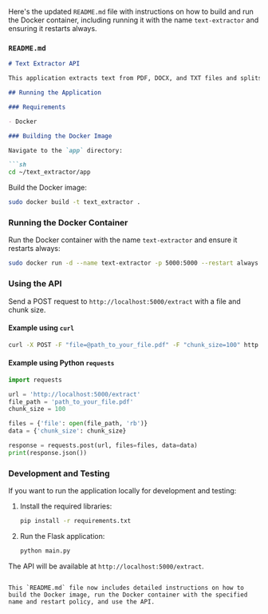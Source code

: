 Here's the updated `README.md` file with instructions on how to build and run the Docker container, including running it with the name `text-extractor` and ensuring it restarts always.

### `README.md`

```markdown
# Text Extractor API

This application extracts text from PDF, DOCX, and TXT files and splits the text into chunks of a specified size.

## Running the Application

### Requirements

- Docker

### Building the Docker Image

Navigate to the `app` directory:

```sh
cd ~/text_extractor/app
```

Build the Docker image:

```sh
sudo docker build -t text_extractor .
```

### Running the Docker Container

Run the Docker container with the name `text-extractor` and ensure it restarts always:

```sh
sudo docker run -d --name text-extractor -p 5000:5000 --restart always text_extractor
```

### Using the API

Send a POST request to `http://localhost:5000/extract` with a file and chunk size.

#### Example using `curl`

```sh
curl -X POST -F "file=@path_to_your_file.pdf" -F "chunk_size=100" http://localhost:5000/extract
```

#### Example using Python `requests`

```python
import requests

url = 'http://localhost:5000/extract'
file_path = 'path_to_your_file.pdf'
chunk_size = 100

files = {'file': open(file_path, 'rb')}
data = {'chunk_size': chunk_size}

response = requests.post(url, files=files, data=data)
print(response.json())
```

### Development and Testing

If you want to run the application locally for development and testing:

1. Install the required libraries:

    ```sh
    pip install -r requirements.txt
    ```

2. Run the Flask application:

    ```sh
    python main.py
    ```

The API will be available at `http://localhost:5000/extract`.
```

This `README.md` file now includes detailed instructions on how to build the Docker image, run the Docker container with the specified name and restart policy, and use the API.
